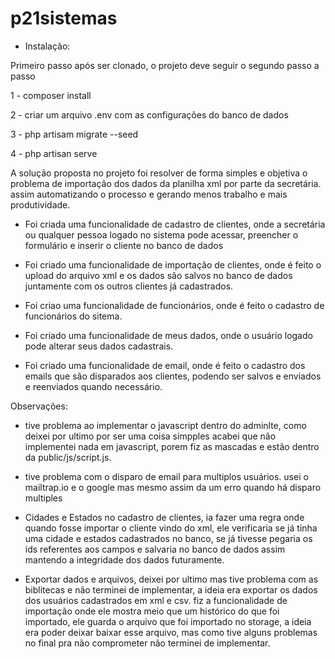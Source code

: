 # p21sistemas

- Instalação: 

Primeiro passo após ser clonado, o projeto deve seguir o segundo passo a passo

1 - composer install

2 - criar um arquivo .env com as configurações do banco de dados 

3 - php artisam migrate --seed

4 - php artisan serve


A solução proposta no projeto foi resolver de forma simples e objetiva o problema de importação dos dados da planilha xml
por parte da secretária. assim automatizando o processo e gerando menos trabalho e mais produtividade.

- Foi criada uma funcionalidade de cadastro de clientes, onde a secretária ou qualquer pessoa logado no sistema pode acessar,
preencher o formulário e inserir o cliente no banco de dados

- Foi criado uma funcionalidade de importação de clientes, onde é feito o upload do arquivo xml e os dados são salvos no banco
de dados juntamente com os outros clientes já cadastrados.

- Foi criao uma funcionalidade de funcionários, onde é feito o cadastro de funcionários do sitema.

- Foi criado uma funcionalidade de meus dados, onde o usuário logado pode alterar seus dados cadastrais.

- Foi criado uma funcionalidade de email, onde é feito o cadastro dos emails que são disparados aos clientes, podendo ser salvos
e enviados e reenviados quando necessário.


 Observações: 

- tive problema ao implementar o javascript dentro do adminlte, como deixei por ultimo por ser uma coisa simpples
acabei que não implementei nada em javascript, porem fiz as mascadas e estão dentro da public/js/script.js. 

- tive problema com o disparo de email para multiplos usuários. usei o mailtrap.io e o google mas mesmo assim da um erro
quando há disparo multiples 

- Cidades e Estados no cadastro de clientes, ia fazer uma regra onde quando fosse importar o cliente vindo do xml, ele 
verificaria se já tinha uma cidade e estados cadastrados no banco, se já tivesse pegaria os ids referentes aos campos e 
salvaria no banco de dados assim mantendo a integridade dos dados futuramente.

- Exportar dados e arquivos, deixei por ultimo mas tive problema com as biblitecas e não terminei de implementar, a 
ideia era exportar os dados dos usuários cadastrados em xml e csv. fiz a funcionalidade de importação onde ele mostra meio
que um histórico do que foi importado, ele guarda o arquivo que foi importado no storage, a ideia era poder deixar baixar
esse arquivo, mas como tive alguns problemas no final pra não comprometer não terminei de implementar.

